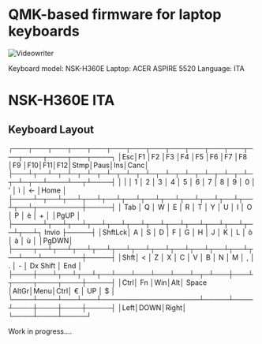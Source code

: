 # QMK-based firmware for laptop keyboards

![Videowriter](https://i.imgur.com/zNTHmZa.jpg)

Keyboard model: NSK-H360E 
Laptop: ACER ASPIRE 5520
Language: ITA

# NSK-H360E ITA

## Keyboard Layout

┌───┬───┬───┬───┬───┬───┬───┬───┬───┬───┬───┬───┬───┬────┬────┬───┬────┐
│Esc│F1 │F2 │F3 │F4 │F5 │F6 │F7 │F8 │F9 │F10│F11│F12│Stmp│Paus│Ins│Canc│
├───┴┬──┴─┬─┴─┬─┴─┬─┴─┬─┴─┬─┴─┬─┴─┬─┴─┬─┴─┬─┴─┬─┴─┬─┴─┬──┴────┴──┬┴────┤
│ |  │ 1  │ 2 │ 3 │ 4 │ 5 │ 6 │ 7 │ 8 │ 9 │ 0 │ ' │ ì │  <-      │Home │
├────┴─┬──┴┬──┴┬──┴┬──┴┬──┴┬──┴┬──┴┬──┴┬──┴┬──┴┬──┴┬──┴┬─────────┼─────┤
│ Tab  │ Q │ W │ E │ R │ T │ Y │ U │ I │ O │ P │ è │ + │         │PgUP │
├──────┴┬──┴┬──┴┬──┴┬──┴┬──┴┬──┴┬──┴┬──┴┬──┴┬──┴┬──┴┬──┴┐ Invio  ├─────┤
│ShftLck│ A │ S │ D │ F │ G │ H │ J │ K │ L │ ò │ à │ ù │        │PgDWN│
├────┬──┴┬──┴┬──┴┬──┴┬──┴┬──┴┬──┴┬──┴┬──┴┬──┴┬──┴┬──┴───┴────────┼─────┤
│Shft│ < │ Z │ X │ C │ V │ B │ N │ M │ , │ . │ - │  Dx Shift     │ End │
├────┼───┴┬──┴┬──┴┬──┴───┴───┴───┴───┴─┬─┴───┼───┴┬────┬────┬────┼─────┤
│Ctrl│ Fn │Win│Alt│    Space           │AltGr│Menu│Ctrl│ €  │ UP │ $   │
└────┴────┴───┴───┴────────────────────┴─────┴────┴────┼────┼────┼─────┤
                                                       │Left│DOWN│Right│
                                                       └────┴────┴─────┘

Work in progress....
